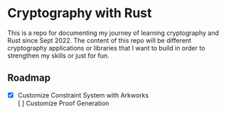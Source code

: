 # Cryptography with Rust
This is a repo for documenting my journey of learning cryptography and Rust since Sept 2022. The content of this repo will be different cryptography applications or libraries that I want to build in order to strengthen my skills or just for fun.

## Roadmap
- [x] Customize Constraint System with Arkworks   
[ ] Customize Proof Generation
